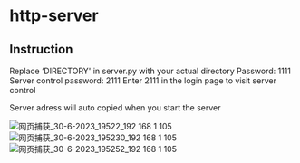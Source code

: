 # http-server

## Instruction
Replace ‘DIRECTORY' in server.py with your actual directory
Password: 1111
Server control password: 2111
Enter 2111 in the login page to visit server control

Server adress will auto copied when you start the server

![网页捕获_30-6-2023_19522_192 168 1 105](https://github.com/chengjunmun/http-server/assets/67407784/371f3445-57d1-4d76-92f5-5956476b7a7e)
![网页捕获_30-6-2023_195230_192 168 1 105](https://github.com/chengjunmun/http-server/assets/67407784/e077fb5b-0ea8-4388-a0d6-932ebadf4508)
![网页捕获_30-6-2023_195252_192 168 1 105](https://github.com/chengjunmun/http-server/assets/67407784/23df7adb-d7b0-4ee2-851e-144905dc908d)
